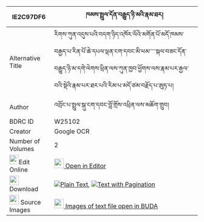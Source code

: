 |IE2C97DF6|ཁམས་སྤྲུལ་དོན་བརྒྱུད་ཉི་མའི་རྣམ་ཐར། 
| --- | --- 
|Alternative Title |རིགས་ཀུན་འདུས་པའི་བདག་ཉིད་འཁོར་ལོའི་མགོན་པོ་མདོ་ཁམས་བརྒྱད་པ་རིན་པོ་ཆེ་དཔལ་ལྡན་ངག་དབང་མི་ཕམ་་་་་སྐལ་བཟང་དོན་བརྒྱུད་ཉི་མ་དགེ་ལེགས་ཕྲིན་ལས་ཀུན་ཁྱབ་ཕྱོགས་ལས་རྣམ་པར་རྒྱལ་བའི་སྡེའི་རྣམ་པར་ཐར་པའི་རིམ་པ་མདོ་ཙམ་བརྗོད་པ་ཨུཏ་པ།
|Author| འབྲོང་པ་སྤྲུལ་སྐུ་ངག་དབང་བློ་གྲོས་འཕྲིན་ལས་མཆོག་གྲུབ།
|BDRC ID | W25102
|Creator | Google OCR
|Number of Volumes| 2
|<img width="25" src="https://img.icons8.com/color/25/000000/edit-property.png">Edit Online| [<img width="25" src="https://avatars.githubusercontent.com/u/45091458?s=200&v=4"> Open in Editor](http://editor.openpecha.org/IE2C97DF6)
|<img width="25" src="https://img.icons8.com/fluent/48/000000/download-2.png"/>  Download | [![](https://img.icons8.com/color/20/000000/txt.png)Plain Text](https://github.com/Openpecha/IE2C97DF6/releases/download/v1/kham_trul_don_gyu_nyima_i_namt_plain_IE2C97DF6.zip), [![](https://img.icons8.com/color/20/000000/txt.png)Text with Pagination](https://github.com/Openpecha/IE2C97DF6/releases/download/v1/kham_trul_don_gyu_nyima_i_namt_pages_IE2C97DF6.zip)
|<img width="25" src="https://img.icons8.com/plasticine/100/000000/pictures-folder.png"/>  Source Images | [<img width="25" src="https://library.bdrc.io/icons/BUDA-small.svg"> Images of text file open in BUDA](https://library.bdrc.io/show/bdr:W25102)